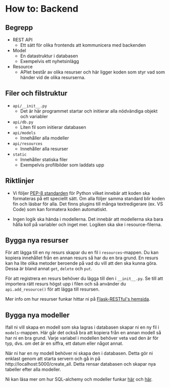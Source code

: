# How to: Backend

## Begrepp
* REST API
    * Ett sätt för olika frontends att kommunicera med backenden
* Model
    * En datastruktur i databasen
    * Exempelvis ett nyhetsinlägg
* Resource
    * APIet består av olika resurser och här ligger koden som styr vad som händer vid de olika resurserna.

## Filer och filstruktur
* `api/__init__.py`
    * Det är här programmet startar och initierar alla nödvändiga objekt och variabler
* `api/db.py`
    * Liten fil som initierar databasen
* `api/models`
    * Innehåller alla modeller
* `api/resources`
    * Innehåller alla resurser
* `static`
    * Innehåller statiska filer
    * Exempelvis profilbilder som laddats upp

## Riktlinjer
* Vi följer [PEP-8 standarden](https://www.python.org/dev/peps/pep-0008/) för Python vilket innebär att koden ska formateras på ett speciellt sätt. Om alla följer samma standard blir koden fin och läsbar för alla. Det finns plugins till många textredigerare (ex. VS Code) som kan formatera koden automatiskt.

* Ingen logik ska hända i modellerna. Det innebär att modellerna ska bara hålla koll på variabler och inget mer. Logiken ska ske i resource-filerna.

## Bygga nya resurser
För att lägga till en ny resurs skapar du en fil i `resources`-mappen. Du kan kopiera innehållet från en annan resurs så har du en bra grund. En resurs kan ha lite olika metoder beroende på vad du vill att den ska kunna göra. Dessa är bland annat `get`, `delete` och `put`.

För att registrera en resurs behöver du lägga till den i `__init__.py`. Se till att importera rätt resurs högst upp i filen och så använder du `api.add_resource()` för att lägga till resursen.

Mer info om hur resurser funkar hittar ni på [Flask-RESTful's hemsida](https://flask-restful.readthedocs.io/en/latest/quickstart.html).

## Bygga nya modeller
Ifall ni vill skapa en modell som ska lagras i databasen skapar ni en ny fil i `models`-mappen. Här går det också bra att kopiera från en annan modell så har ni en bra grund. Varje variabel i modellen behöver veta vad den är för typ, dvs. om det är en siffra, ett datum eller något annat.

När ni har en ny modell behöver ni skapa den i databasen. Detta gör ni enklast genom att starta servern och gå in på http://localhost:5000/create_all. Detta rensar databasen och skapar nya tabeller efter alla modeller.

Ni kan läsa mer om hur SQL-alchemy och modeller funkar [här](https://flask-sqlalchemy.palletsprojects.com/en/2.x/quickstart/) och [här](https://hackersandslackers.com/database-queries-sqlalchemy-orm/).
